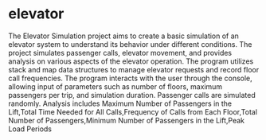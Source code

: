 # elevator
The Elevator Simulation project aims to create a basic simulation of an elevator system to understand its behavior under different conditions. The project simulates passenger calls, elevator movement, and provides analysis on various aspects of the elevator operation.
The program utilizes stack and map data structures to manage elevator requests and record floor call frequencies.
The program interacts with the user through the console, allowing input of parameters such as number of floors, maximum passengers per trip, and simulation duration.
Passenger calls are simulated randomly.
Analysis includes Maximum Number of Passengers in the Lift,Total Time Needed for All Calls,Frequency of Calls from Each Floor,Total Number of Passengers,Minimum Number of Passengers in the Lift,Peak Load Periods
